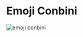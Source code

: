 # Emoji Conbini

![emoji conbini](https://ps.w.org/emoji-conbini/assets/screenshot-1.gif?rev=2232520 "emoji conbini")
